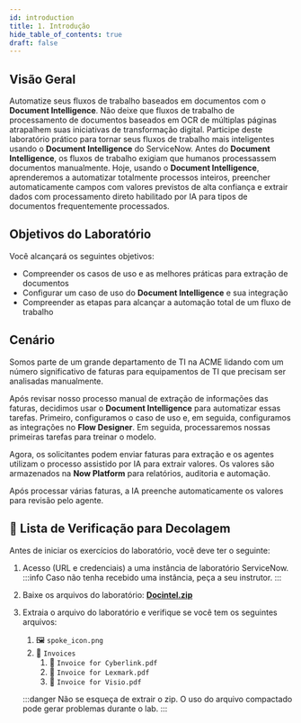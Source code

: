 ```yaml
---
id: introduction
title: 1. Introdução
hide_table_of_contents: true
draft: false
---
```


## Visão Geral

Automatize seus fluxos de trabalho baseados em documentos com o **Document Intelligence**. Não deixe que fluxos de trabalho de processamento de documentos baseados em OCR de múltiplas páginas atrapalhem suas iniciativas de transformação digital. Participe deste laboratório prático para tornar seus fluxos de trabalho mais inteligentes usando o **Document Intelligence** do ServiceNow. Antes do **Document Intelligence**, os fluxos de trabalho exigiam que humanos processassem documentos manualmente. Hoje, usando o **Document Intelligence**, aprenderemos a automatizar totalmente processos inteiros, preencher automaticamente campos com valores previstos de alta confiança e extrair dados com processamento direto habilitado por IA para tipos de documentos frequentemente processados.

## Objetivos do Laboratório

Você alcançará os seguintes objetivos:

- Compreender os casos de uso e as melhores práticas para extração de documentos
- Configurar um caso de uso do **Document Intelligence** e sua integração
- Compreender as etapas para alcançar a automação total de um fluxo de trabalho

## Cenário

Somos parte de um grande departamento de TI na ACME lidando com um número significativo de faturas para equipamentos de TI que precisam ser analisadas manualmente.

Após revisar nosso processo manual de extração de informações das faturas, decidimos usar o **Document Intelligence** para automatizar essas tarefas. Primeiro, configuramos o caso de uso e, em seguida, configuramos as integrações no **Flow Designer**. Em seguida, processaremos nossas primeiras tarefas para treinar o modelo.

Agora, os solicitantes podem enviar faturas para extração e os agentes utilizam o processo assistido por IA para extrair valores. Os valores são armazenados na **Now Platform** para relatórios, auditoria e automação.

Após processar várias faturas, a IA preenche automaticamente os valores para revisão pelo agente.

## 🚀 Lista de Verificação para Decolagem 

Antes de iniciar os exercícios do laboratório, você deve ter o seguinte:

1. Acesso (URL e credenciais) a uma instância de laboratório ServiceNow.  
   :::info 
   Caso não tenha recebido uma instância, peça a seu instrutor.
   :::
2. Baixe os arquivos do laboratório: **[Docintel.zip](./downloads/Docintel.zip)**

3. Extraia o arquivo do laboratório e verifique se você tem os seguintes arquivos:
    1. 🖼️ `spoke_icon.png`
    2. 📁 `Invoices`
       1. 📄 `Invoice for Cyberlink.pdf`
       2. 📄 `Invoice for Lexmark.pdf`
       3. 📄 `Invoice for Visio.pdf`

   :::danger 
   Não se esqueça de extrair o zip. O uso do arquivo compactado pode gerar problemas durante o lab.
   :::